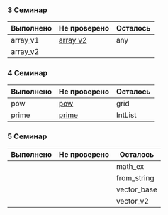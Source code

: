 

### 3 Семинар

| Выполнено | Не проверено | Осталось |
|-----------|--------------|----------|
| array_v1  | [array_v2](https://github.com/Masvelll/Sems/blob/master/les3/array.cpp)     | any      |
| array_v2  |              |          |

### 4 Семинар

| Выполнено | Не проверено | Осталось |
|-----------|--------------|----------|
| pow       | [pow](https://github.com/Masvelll/Sems/blob/master/les4/pow)          | grid     |
| prime     | [prime](https://github.com/Masvelll/Sems/blob/master/les4/prime)        | IntList  |

### 5 Семинар

| Выполнено | Не проверено | Осталось    |
|-----------|--------------|-------------|
|           |              | math_ex     |
|           |              | from_string |
|           |              | vector_base |
|           |              | vector_v2   |